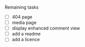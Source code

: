 Remaining tasks
-[ ] 404 page
-[ ] media page
-[ ] display enhanced comment view
-[ ] add a readme
-[ ] add a licence
